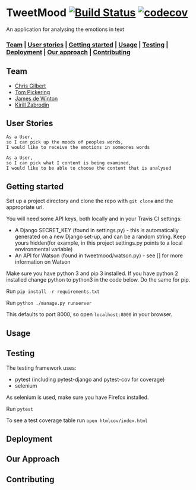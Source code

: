 # TweetMood   [![Build Status](https://travis-ci.org/kirillzabrodin/tweet_mood.svg?branch=master)](https://travis-ci.org/kirillzabrodin/tweet_mood)   [![codecov](https://codecov.io/gh/kirillzabrodin/tweet_mood/branch/master/graph/badge.svg)](https://codecov.io/gh/kirillzabrodin/tweet_mood)
An application for analysing the emotions in text

### [Team](https://github.com/kirillzabrodin/tweet_mood#team) |  [User stories](https://github.com/kirillzabrodin/tweet_mood#user-stories) |  [Getting started](https://github.com/kirillzabrodin/tweet_mood#getting-started) |  [Usage](https://github.com/kirillzabrodin/tweet_mood#usage) |  [Testing](https://github.com/kirillzabrodin/tweet_mood#testing) |   [Deployment](https://github.com/kirillzabrodin/tweet_mood#deployment) |   [Our approach](https://github.com/kirillzabrodin/tweet_mood#our-approach) |  [Contributing](https://github.com/kirillzabrodin/tweet_mood#contributing)

## Team

* [Chris Gilbert](https://github.com/chrisjgilbert)
* [Tom Pickering](https://github.com/topickering)
* [James de Winton](http://github.com/jamesdew12)
* [Kirill Zabrodin](https://github.com/kirillzabrodin)

## User Stories
```
As a User,
so I can pick up the moods of peoples words,
I would like to receive the emotions in someones words

As a User,
so I can pick what I content is being examined,
I would like to be able to choose the content that is analysed
```

## Getting started
Set up a project directory and clone the repo with ```git clone``` and the appropriate url.

You will need some API keys, both locally and in your Travis CI settings:
* A Django SECRET_KEY (found in settings.py) - this is automatically generated on a new Django set-up, and can be a random string.  Keep yours hidden(for example, in this project settings.py points to a local environmental variable)
* An API for Watson (found in tweetmood/watson.py) - see [] for more information on Watson

Make sure you have python 3 and pip 3 installed. If you have python 2 installed change python to python3 in the code below. Do the same for pip.

Run ```pip install -r requirements.txt```

Run ```python ./manage.py runserver```

This defaults to port 8000, so open ```localhost:8000``` in your browser.

## Usage

## Testing

The testing framework uses:
* pytest (including pytest-django and pytest-cov for coverage)
* selenium

As selenium is used, make sure you have Firefox installed.

Run ```pytest```

To see a test coverage table run ```open htmlcov/index.html```

## Deployment

## Our Approach

## Contributing
